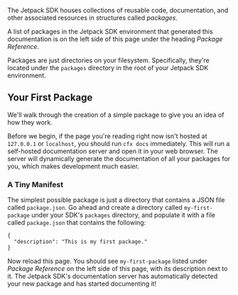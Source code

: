 The Jetpack SDK houses collections of reusable code, documentation,
and other associated resources in structures called *packages*.

A list of packages in the Jetpack SDK environment that generated this
documentation is on the left side of this page under the heading
*Package Reference*.

Packages are just directories on your filesystem. Specifically,
they're located under the `packages` directory in the root of your
Jetpack SDK environment.

Your First Package
------------------

We'll walk through the creation of a simple package to give you
an idea of how they work.

Before we begin, if the page you're reading right now isn't hosted at
`127.0.0.1` or `localhost`, you should run `cfx docs`
immediately. This will run a self-hosted documentation server and open
it in your web browser. The server will dynamically generate the
documentation of all your packages for you, which makes development
much easier.

### A Tiny Manifest ###

The simplest possible package is just a directory that contains a
JSON file called `package.json`. Go ahead and create a directory
called `my-first-package` under your SDK's `packages` directory,
and populate it with a file called `package.json` that contains
the following:

    {
      "description": "This is my first package."
    }

Now reload this page. You should see `my-first-package` listed under
*Package Reference* on the left side of this page, with its
description next to it. The Jetpack SDK's documentation server has
automatically detected your new package and has started documenting
it!

